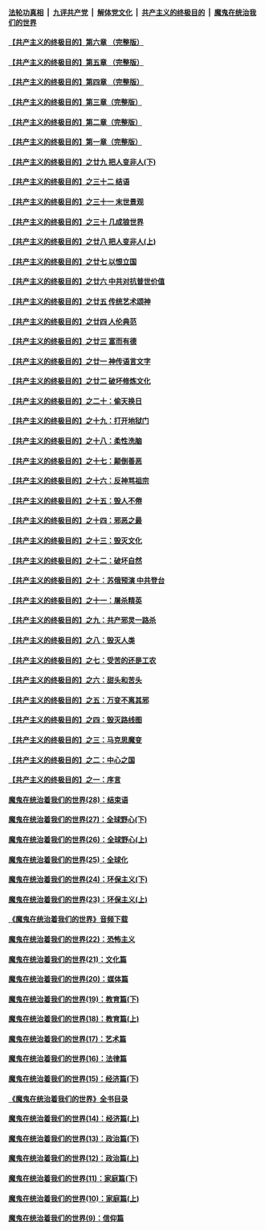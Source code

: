 ####  [法轮功真相](../../../../basic/blob/master/README.md?t=03302002) &nbsp;|&nbsp; [九评共产党](../../../../9ping.md/blob/master/README.md?t=03302002) &nbsp;|&nbsp; [解体党文化](../../../../jtdwh.md/blob/master/README.md?t=03302002)  &nbsp;|&nbsp; [共产主义的终极目的](../../../../gczydzjmd.md/blob/master/README.md?t=03302002) &nbsp;|&nbsp; [魔鬼在统治我们的世界](../../../../mgztzwmdsj.md/blob/master/README.md?t=03302002) 

#### [【共产主义的终极目的】第六章 （完整版）](../pages/nsc422/n11428913.md?t=03302002) 

#### [【共产主义的终极目的】第五章 （完整版）](../pages/nsc422/n11428912.md?t=03302002) 

#### [【共产主义的终极目的】第四章 （完整版）](../pages/nsc422/n11428907.md?t=03302002) 

#### [【共产主义的终极目的】第三章（完整版）](../pages/nsc422/n11428848.md?t=03302002) 

#### [【共产主义的终极目的】第二章（完整版）](../pages/nsc422/n11428831.md?t=03302002) 

#### [【共产主义的终极目的】第一章（完整版）](../pages/nsc422/n11417651.md?t=03302002) 

#### [【共产主义的终极目的】之廿九 把人变非人(下)](../pages/nsc422/n11344140.md?t=03302002) 

#### [【共产主义的终极目的】之三十二 结语](../pages/nsc422/n11360535.md?t=03302002) 

#### [【共产主义的终极目的】之三十一 末世景观](../pages/nsc422/n11351129.md?t=03302002) 

#### [【共产主义的终极目的】之三十 几成狼世界](../pages/nsc422/n11348280.md?t=03302002) 

#### [【共产主义的终极目的】之廿八 把人变非人(上)](../pages/nsc422/n11340492.md?t=03302002) 

#### [【共产主义的终极目的】之廿七 以恨立国](../pages/nsc422/n11336944.md?t=03302002) 

#### [【共产主义的终极目的】之廿六 中共对抗普世价值](../pages/nsc422/n11324785.md?t=03302002) 

#### [【共产主义的终极目的】之廿五 传统艺术颂神](../pages/nsc422/n11296396.md?t=03302002) 

#### [【共产主义的终极目的】之廿四 人伦典范](../pages/nsc422/n11296397.md?t=03302002) 

#### [【共产主义的终极目的】之廿三 富而有德](../pages/nsc422/n11283598.md?t=03302002) 

#### [【共产主义的终极目的】之廿一 神传语言文字](../pages/nsc422/n11263265.md?t=03302002) 

#### [【共产主义的终极目的】之廿二 破坏修炼文化](../pages/nsc422/n11245728.md?t=03302002) 

#### [【共产主义的终极目的】之二十：偷天换日](../pages/nsc422/n11238846.md?t=03302002) 

#### [【共产主义的终极目的】之十九：打开地狱门](../pages/nsc422/n11206376.md?t=03302002) 

#### [【共产主义的终极目的】之十八：柔性洗脑](../pages/nsc422/n11199994.md?t=03302002) 

#### [【共产主义的终极目的】之十七：颠倒善恶](../pages/nsc422/n11179782.md?t=03302002) 

#### [【共产主义的终极目的】之十六：反神骂祖宗](../pages/nsc422/n11166798.md?t=03302002) 

#### [【共产主义的终极目的】之十五：毁人不倦](../pages/nsc422/n11166792.md?t=03302002) 

#### [【共产主义的终极目的】之十四：邪恶之最](../pages/nsc422/n11150249.md?t=03302002) 

#### [【共产主义的终极目的】之十三：毁灭文化](../pages/nsc422/n11135227.md?t=03302002) 

#### [【共产主义的终极目的】之十二：破坏自然](../pages/nsc422/n11135214.md?t=03302002) 

#### [【共产主义的终极目的】之十：苏俄预演 中共登台](../pages/nsc422/n11118424.md?t=03302002) 

#### [【共产主义的终极目的】之十一：屠杀精英](../pages/nsc422/n11118442.md?t=03302002) 

#### [【共产主义的终极目的】之九：共产邪灵一路杀](../pages/nsc422/n11114139.md?t=03302002) 

#### [【共产主义的终极目的】之八：毁灭人类](../pages/nsc422/n11108503.md?t=03302002) 

#### [【共产主义的终极目的】之七：受苦的还是工农](../pages/nsc422/n11101809.md?t=03302002) 

#### [【共产主义的终极目的】之六：甜头和苦头](../pages/nsc422/n11096971.md?t=03302002) 

#### [【共产主义的终极目的】之五：万变不离其邪](../pages/nsc422/n11091285.md?t=03302002) 

#### [【共产主义的终极目的】之四：毁灭路线图](../pages/nsc422/n11086284.md?t=03302002) 

#### [【共产主义的终极目的】之三：马克思魔变](../pages/nsc422/n11061941.md?t=03302002) 

#### [【共产主义的终极目的】之二：中心之国](../pages/nsc422/n11047728.md?t=03302002) 

#### [【共产主义的终极目的】之一：序言](../pages/nsc422/n11086077.md?t=03302002) 

#### [魔鬼在统治着我们的世界(28)：结束语](../pages/nsc422/n10936246.md?t=03302002) 

#### [魔鬼在统治着我们的世界(27)：全球野心(下)](../pages/nsc422/n10928319.md?t=03302002) 

#### [魔鬼在统治着我们的世界(26)：全球野心(上)](../pages/nsc422/n10900318.md?t=03302002) 

#### [魔鬼在统治着我们的世界(25)：全球化](../pages/nsc422/n10788205.md?t=03302002) 

#### [魔鬼在统治着我们的世界(24)：环保主义(下)](../pages/nsc422/n10695307.md?t=03302002) 

#### [魔鬼在统治着我们的世界(23)：环保主义(上)](../pages/nsc422/n10688613.md?t=03302002) 

#### [《魔鬼在统治着我们的世界》音频下载](../pages/nsc422/n10635553.md?t=03302002) 

#### [魔鬼在统治着我们的世界(22)：恐怖主义](../pages/nsc422/n10614727.md?t=03302002) 

#### [魔鬼在统治着我们的世界(21)：文化篇](../pages/nsc422/n10597706.md?t=03302002) 

#### [魔鬼在统治着我们的世界(20)：媒体篇](../pages/nsc422/n10586579.md?t=03302002) 

#### [魔鬼在统治着我们的世界(19)：教育篇(下)](../pages/nsc422/n10564808.md?t=03302002) 

#### [魔鬼在统治着我们的世界(18)：教育篇(上)](../pages/nsc422/n10526970.md?t=03302002) 

#### [魔鬼在统治着我们的世界(17)：艺术篇](../pages/nsc422/n10499093.md?t=03302002) 

#### [魔鬼在统治着我们的世界(16)：法律篇](../pages/nsc422/n10485969.md?t=03302002) 

#### [魔鬼在统治着我们的世界(15)：经济篇(下)](../pages/nsc422/n10469975.md?t=03302002) 

#### [《魔鬼在统治着我们的世界》全书目录](../pages/nsc422/n10464261.md?t=03302002) 

#### [魔鬼在统治着我们的世界(14)：经济篇(上)](../pages/nsc422/n10457370.md?t=03302002) 

#### [魔鬼在统治着我们的世界(13)：政治篇(下)](../pages/nsc422/n10448270.md?t=03302002) 

#### [魔鬼在统治着我们的世界(12)：政治篇(上)](../pages/nsc422/n10444576.md?t=03302002) 

#### [魔鬼在统治着我们的世界(11)：家庭篇(下)](../pages/nsc422/n10440961.md?t=03302002) 

#### [魔鬼在统治着我们的世界(10)：家庭篇(上)](../pages/nsc422/n10435448.md?t=03302002) 

#### [魔鬼在统治着我们的世界(9)：信仰篇](../pages/nsc422/n10432159.md?t=03302002) 

